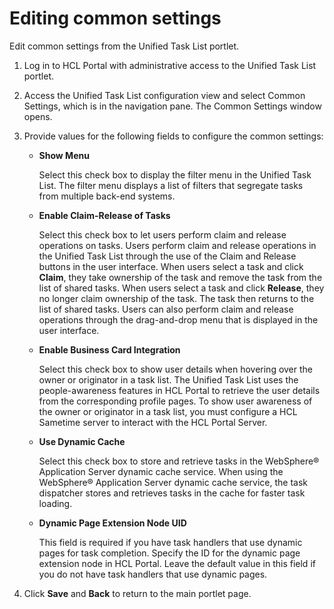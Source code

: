 # Editing common settings

Edit common settings from the Unified Task List portlet.

1.  Log in to HCL Portal with administrative access to the Unified Task List portlet.

2.  Access the Unified Task List configuration view and select Common Settings, which is in the navigation pane. The Common Settings window opens.

3.  Provide values for the following fields to configure the common settings:

    -   **Show Menu**

        Select this check box to display the filter menu in the Unified Task List. The filter menu displays a list of filters that segregate tasks from multiple back-end systems.

    -   **Enable Claim-Release of Tasks**

        Select this check box to let users perform claim and release operations on tasks. Users perform claim and release operations in the Unified Task List through the use of the Claim and Release buttons in the user interface. When users select a task and click **Claim**, they take ownership of the task and remove the task from the list of shared tasks. When users select a task and click **Release**, they no longer claim ownership of the task. The task then returns to the list of shared tasks. Users can also perform claim and release operations through the drag-and-drop menu that is displayed in the user interface.

    -   **Enable Business Card Integration**

        Select this check box to show user details when hovering over the owner or originator in a task list. The Unified Task List uses the people-awareness features in HCL Portal to retrieve the user details from the corresponding profile pages. To show user awareness of the owner or originator in a task list, you must configure a HCL Sametime server to interact with the HCL Portal Server.

    -   **Use Dynamic Cache**

        Select this check box to store and retrieve tasks in the WebSphere® Application Server dynamic cache service. When using the WebSphere® Application Server dynamic cache service, the task dispatcher stores and retrieves tasks in the cache for faster task loading.

    -   **Dynamic Page Extension Node UID**

        This field is required if you have task handlers that use dynamic pages for task completion. Specify the ID for the dynamic page extension node in HCL Portal. Leave the default value in this field if you do not have task handlers that use dynamic pages.

4.  Click **Save** and **Back** to return to the main portlet page.



